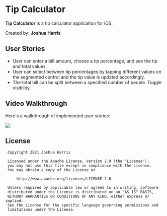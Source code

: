  # Tip Calculator

 **Tip Calculator** is a tip calculator application for iOS.

 Created by: **Joshua Harris**

 ## User Stories

 * User can enter a bill amount, choose a tip percentage, and see the tip and total values.
 * User can select between tip percentages by tapping different values on the segmented control and the tip value is updated accordingly.
 * The total bill can be split between a specified number of people. Toggle visibility.

 ## Video Walkthrough

 Here's a walkthrough of implemented user stories:
 
![](https://i.imgur.com/PN1RrW6.gif)

 ## License

     Copyright 2021 Joshua Harris

     Licensed under the Apache License, Version 2.0 (the "License");
     you may not use this file except in compliance with the License.
     You may obtain a copy of the License at

         http://www.apache.org/licenses/LICENSE-2.0

     Unless required by applicable law or agreed to in writing, software
     distributed under the License is distributed on an "AS IS" BASIS,
     WITHOUT WARRANTIES OR CONDITIONS OF ANY KIND, either express or implied.
     See the License for the specific language governing permissions and
     limitations under the License.

